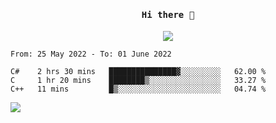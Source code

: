 <h4 align="center"><samp> Hi there 👋  </samp></h4>

<p align="center">
  
  <a href="https://github.com/bznick98">
    <img align="center" src="https://github-readme-stats.vercel.app/api?username=bznick98&&count_private=true&hide=issues,prs&include_all_commits=true&show_icons=true&theme=gruvbox" />
  </a>
  
  <!--START_SECTION:waka-->

```text
From: 25 May 2022 - To: 01 June 2022

C#    2 hrs 30 mins   ███████████████▓░░░░░░░░░   62.00 %
C     1 hr 20 mins    ████████▒░░░░░░░░░░░░░░░░   33.27 %
C++   11 mins         █▒░░░░░░░░░░░░░░░░░░░░░░░   04.74 %
```

<!--END_SECTION:waka-->
  
 
</p>

![](https://visitor-badge.glitch.me/badge?page_id=bznick98.bznick98)
